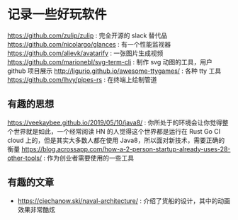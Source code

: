 # 记录一些好玩软件
https://github.com/zulip/zulip : 完全开源的 slack 替代品
https://github.com/nicolargo/glances :  有一个性能监视器
https://github.com/alievk/avatarify : 一张图片生成视频
https://github.com/marionebl/svg-term-cli : 制作 svg 动图的工具，用户 github 项目展示
http://ligurio.github.io/awesome-ttygames/ : 各种 tty 工具
https://github.com/lhvy/pipes-rs : 在终端上绘制管道

## 有趣的思想
https://veekaybee.github.io/2019/05/10/java8/ : 你所处于的环境会让你觉得整个世界就是如此，一个经常阅读 HN 的人觉得这个世界都是运行在 Rust Go CI cloud 上的，但是其实大多数人都在使用 Java8，所以面对新技术，需要正确的衡量
https://blog.acrossapp.com/how-a-2-person-startup-already-uses-28-other-tools/ : 作为创业者需要使用的一些工具

## 有趣的文章
- https://ciechanow.ski/naval-architecture/ : 介绍了货船的设计，其中的动画效果非常酷炫
